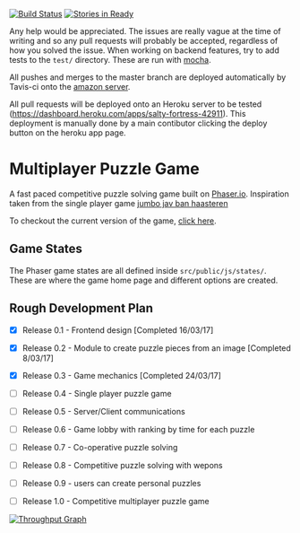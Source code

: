 [![Build Status](https://travis-ci.org/CalumForsterDev/multiplayer-puzzle-game.svg?branch=frontend)](https://travis-ci.org/CalumForsterDev/multiplayer-puzzle-game) [![Stories in Ready](https://badge.waffle.io/CalumForsterDev/multiplayer-puzzle-game.svg?label=ready&title=Ready)](http://waffle.io/CalumForsterDev/multiplayer-puzzle-game)


Any help would be appreciated. The issues are really vague at the time of writing and so any pull requests will probably be accepted, regardless of how you solved the issue.
When working on backend features, try to add tests to the `test/` directory. These are run with [mocha](https://mochajs.org/).

All pushes and merges to the master branch are deployed automatically by Tavis-ci onto the [amazon server](http://lowcost-env.arxiwpmmng.us-west-2.elasticbeanstalk.com/).

All pull requests will be deployed onto an Heroku server to be tested (https://dashboard.heroku.com/apps/salty-fortress-42911). This deployment is manually done by a main contibutor clicking the deploy button on the heroku app page.

# Multiplayer Puzzle Game
A fast paced competitive puzzle solving game built on [Phaser.io](http://phaser.io). Inspiration taken from the single player game [jumbo jav ban haasteren](http://jumbo-jan-van-haasteren.fbrq.io/jumbo-jan-van-haasteren/index.html)

To checkout the current version of the game, [click here](http://lowcost-env.arxiwpmmng.us-west-2.elasticbeanstalk.com/).

## Game States
The Phaser game states are all defined inside `src/public/js/states/`. These are where the game home page and different options are created.


## Rough Development Plan

- [x] Release 0.1 - Frontend design [Completed 16/03/17]
- [x] Release 0.2 - Module to create puzzle pieces from an image [Completed 8/03/17]
- [x] Release 0.3 - Game mechanics [Completed 24/03/17]
- [ ] Release 0.4 - Single player puzzle game
- [ ] Release 0.5 - Server/Client communications
- [ ] Release 0.6 - Game lobby with ranking by time for each puzzle
- [ ] Release 0.7 - Co-operative puzzle solving
- [ ] Release 0.8 - Competitive puzzle solving with wepons
- [ ] Release 0.9 - users can create personal puzzles

- [ ] Release 1.0 - Competitive multiplayer puzzle game

[![Throughput Graph](https://graphs.waffle.io/CalumForsterDev/multiplayer-puzzle-game/throughput.svg)](https://waffle.io/CalumForsterDev/multiplayer-puzzle-game/metrics/throughput)
